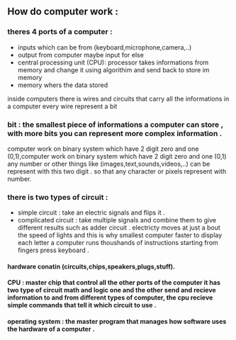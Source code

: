 ## How do computer work :

### theres 4 ports of a computer :
- inputs which can be from (keyboard,microphone,camera,..)
- output from computer maybe input for else 
- central processing unit (CPU): processor takes informations from memory and change it using algorithim and send back to store im memory  
- memory whers the data stored
  
inside computers there is wires and circuits that carry all the informations in a computer
every wire represent a bit

### bit : the smallest piece of informations a computer can store , with more bits you can represent more complex information .

computer work on binary system which have 2 digit zero and one (0,1),computer work on binary system which have 2 digit zero and one (0,1)
any number or other things like (images,text,sounds,videos,..) can be represent with this two digit .
so that any character or pixels represent with number.

### there is two types of circuit :
- simple circuit : take an electric signals and flips it .
- complicated circuit : take multiple signals and combine them to give different results such as adder circuit .
electricty moves at just a bout the speed of lights and this is why smallest computer faster
to display each letter a computer runs thoushands of instructions starting from fingers press keyboard .

#### hardware conatin (circuits,chips,speakers,plugs,stuff).
#### CPU : master chip that control all the other ports of the computer it has two type of circuit math and logic one and the other send and recieve information to and from different types of computer, the cpu recieve simple commands that tell it which circuit to use .

#### operating system : the master program that manages how software uses the hardware of a computer . 




